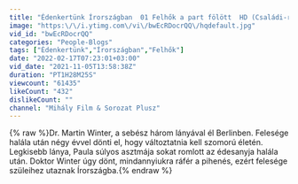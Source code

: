 ```yaml
---
title: "Édenkertünk Írországban  01 Felhők a part fölött  HD (Családi-romantikus  2007"
image: "https:\/\/i.ytimg.com\/vi\/bwEcRDocrQQ\/hqdefault.jpg"
vid_id: "bwEcRDocrQQ"
categories: "People-Blogs"
tags: ["Édenkertünk","Írországban","Felhők"]
date: "2022-02-17T07:23:01+03:00"
vid_date: "2021-11-05T13:58:38Z"
duration: "PT1H28M25S"
viewcount: "61435"
likeCount: "432"
dislikeCount: ""
channel: "Mihály Film & Sorozat Plusz"
---
```

{% raw %}Dr. Martin Winter, a sebész három lányával él Berlinben. Felesége halála után négy évvel dönti el, hogy változtatnia kell szomorú életén. Legkisebb lánya, Paula súlyos asztmája sokat romlott az édesanyja halála után. Doktor Winter úgy dönt, mindannyiukra ráfér a pihenés, ezért felesége szüleihez utaznak Írországba.{% endraw %}
